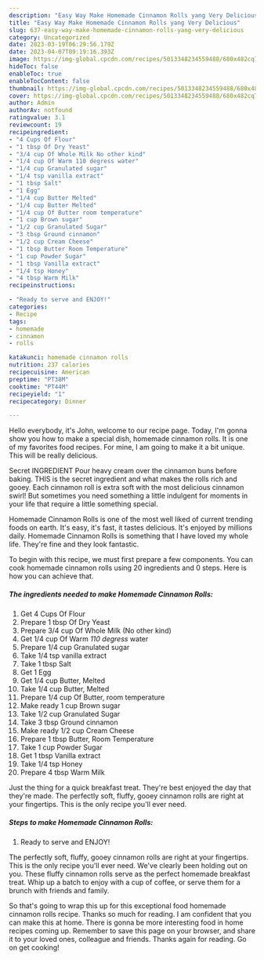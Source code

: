 ```yaml
---
description: "Easy Way Make Homemade Cinnamon Rolls yang Very Delicious"
title: "Easy Way Make Homemade Cinnamon Rolls yang Very Delicious"
slug: 637-easy-way-make-homemade-cinnamon-rolls-yang-very-delicious
category: Uncategorized
date: 2023-03-19T06:29:56.179Z
date: 2023-04-07T09:19:16.393Z
image: https://img-global.cpcdn.com/recipes/5013348234559488/680x482cq70/homemade-cinnamon-rolls-recipe-main-photo.jpg
hideToc: false
enableToc: true
enableTocContent: false
thumbnail: https://img-global.cpcdn.com/recipes/5013348234559488/680x482cq70/homemade-cinnamon-rolls-recipe-main-photo.jpg
cover: https://img-global.cpcdn.com/recipes/5013348234559488/680x482cq70/homemade-cinnamon-rolls-recipe-main-photo.jpg
author: Admin
authorAv: notfound
ratingvalue: 3.1
reviewcount: 19
recipeingredient:
- "4 Cups Of Flour"
- "1 tbsp Of Dry Yeast"
- "3/4 cup Of Whole Milk No other kind"
- "1/4 cup Of Warm 110 degress water"
- "1/4 cup Granulated sugar"
- "1/4 tsp vanilla extract"
- "1 tbsp Salt"
- "1 Egg"
- "1/4 cup Butter Melted"
- "1/4 cup Butter Melted"
- "1/4 cup Of Butter room temperature"
- "1 cup Brown sugar"
- "1/2 cup Granulated Sugar"
- "3 tbsp Ground cinnamon"
- "1/2 cup Cream Cheese"
- "1 tbsp Butter Room Temperature"
- "1 cup Powder Sugar"
- "1 tbsp Vanilla extract"
- "1/4 tsp Honey"
- "4 tbsp Warm Milk"
recipeinstructions:

- "Ready to serve and ENJOY!"
categories:
- Recipe
tags:
- homemade
- cinnamon
- rolls

katakunci: homemade cinnamon rolls 
nutrition: 237 calories
recipecuisine: American
preptime: "PT38M"
cooktime: "PT44M"
recipeyield: "1"
recipecategory: Dinner

---
```



Hello everybody, it's John, welcome to our recipe page. Today, I'm gonna show you how to make a special dish, homemade cinnamon rolls. It is one of my favorites food recipes. For mine, I am going to make it a bit unique. This will be really delicious.

Secret INGREDIENT Pour heavy cream over the cinnamon buns before baking. THIS is the secret ingredient and what makes the rolls rich and gooey. Each cinnamon roll is extra soft with the most delicious cinnamon swirl! But sometimes you need something a little indulgent for moments in your life that require a little something special.

Homemade Cinnamon Rolls is one of the most well liked of current trending foods on earth. It's easy, it's fast, it tastes delicious. It's enjoyed by millions daily. Homemade Cinnamon Rolls is something that I have loved my whole life. They're fine and they look fantastic.


To begin with this recipe, we must first prepare a few components. You can cook homemade cinnamon rolls using 20 ingredients and 0 steps. Here is how you can achieve that.

<!--inarticleads1-->

##### The ingredients needed to make Homemade Cinnamon Rolls:

1. Get 4 Cups Of Flour
1. Prepare 1 tbsp Of Dry Yeast
1. Prepare 3/4 cup Of Whole Milk (No other kind)
1. Get 1/4 cup Of Warm *110 degress* water
1. Prepare 1/4 cup Granulated sugar
1. Take 1/4 tsp vanilla extract
1. Take 1 tbsp Salt
1. Get 1 Egg
1. Get 1/4 cup Butter, Melted
1. Take 1/4 cup Butter, Melted
1. Prepare 1/4 cup Of Butter, room temperature
1. Make ready 1 cup Brown sugar
1. Take 1/2 cup Granulated Sugar
1. Take 3 tbsp Ground cinnamon
1. Make ready 1/2 cup Cream Cheese
1. Prepare 1 tbsp Butter, Room Temperature
1. Take 1 cup Powder Sugar
1. Get 1 tbsp Vanilla extract
1. Take 1/4 tsp Honey
1. Prepare 4 tbsp Warm Milk


Just the thing for a quick breakfast treat. They&#39;re best enjoyed the day that they&#39;re made. The perfectly soft, fluffy, gooey cinnamon rolls are right at your fingertips. This is the only recipe you&#39;ll ever need. 

<!--inarticleads2-->

##### Steps to make Homemade Cinnamon Rolls:


1. Ready to serve and ENJOY!

The perfectly soft, fluffy, gooey cinnamon rolls are right at your fingertips. This is the only recipe you&#39;ll ever need. We&#39;ve clearly been holding out on you. These fluffy cinnamon rolls serve as the perfect homemade breakfast treat. Whip up a batch to enjoy with a cup of coffee, or serve them for a brunch with friends and family. 

So that's going to wrap this up for this exceptional food homemade cinnamon rolls recipe. Thanks so much for reading. I am confident that you can make this at home. There is gonna be more interesting food in home recipes coming up. Remember to save this page on your browser, and share it to your loved ones, colleague and friends. Thanks again for reading. Go on get cooking!
